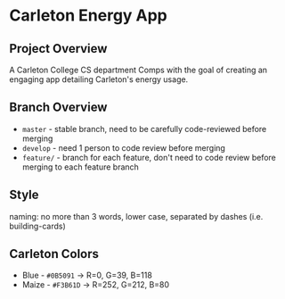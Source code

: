 # Carleton Energy App

## Project Overview
A Carleton College CS department Comps with the goal of creating an engaging app
detailing Carleton's energy usage.

## Branch Overview
- `master` - stable branch, need to be carefully code-reviewed before merging
- `develop` - need 1 person to code review before merging
- `feature/` - branch for each feature, don't need to code review before merging to each feature branch

## Style
naming: no more than 3 words, lower case, separated by dashes (i.e. building-cards)

## Carleton Colors
- Blue - `#0B5091` -> R=0, G=39, B=118
- Maize - `#F3B61D` -> R=252, G=212, B=80
